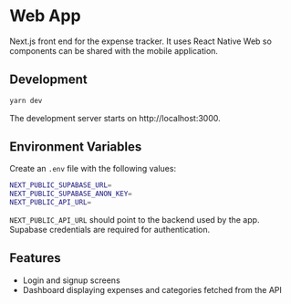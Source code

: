 # Web App

Next.js front end for the expense tracker. It uses React Native Web so components can be shared with the mobile application.

## Development

```bash
yarn dev
```

The development server starts on http://localhost:3000.

## Environment Variables

Create an `.env` file with the following values:

```bash
NEXT_PUBLIC_SUPABASE_URL=
NEXT_PUBLIC_SUPABASE_ANON_KEY=
NEXT_PUBLIC_API_URL=
```

`NEXT_PUBLIC_API_URL` should point to the backend used by the app. Supabase credentials are required for authentication.

## Features

- Login and signup screens
- Dashboard displaying expenses and categories fetched from the API
